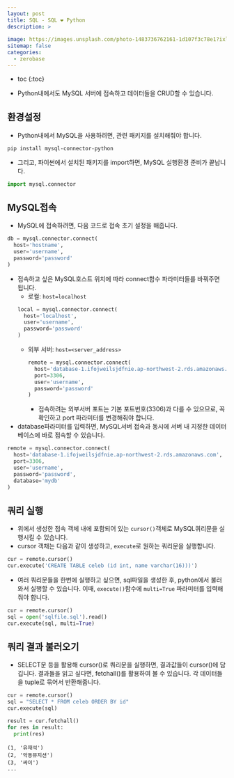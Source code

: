 ```yaml
---
layout: post
title: SQL - SQL ❤️ Python
description: >
    
image: https://images.unsplash.com/photo-1483736762161-1d107f3c78e1?ixlib=rb-4.0.3&ixid=MnwxMjA3fDB8MHxwaG90by1wYWdlfHx8fGVufDB8fHx8&auto=format&fit=crop&w=1674&q=80
sitemap: false
categories:
  - zerobase
---
```


* toc
{:toc}

- Python내에서도 MySQL 서버에 접속하고 데이터들을 CRUD할 수 있습니다.

## 환경설정
- Python내에서 MySQL을 사용하려면, 관련 패키지를 설치해줘야 합니다.
```
pip install mysql-connector-python
```

- 그리고, 파이썬에서 설치된 패키지를 import하면, MySQL 실행환경 준비가 끝납니다.
```python
import mysql.connector
```

## MySQL접속

- MySQL에 접속하려면, 다음 코드로 접속 초기 설정을 해줍니다.
```python
db = mysql.connector.connect(
  host='hostname',
  user='username',
  password='password'
)
```

- 접속하고 싶은 MySQL호스트 위치에 따라 connect함수 파라미터들를 바꿔주면 됩니다.
  - 로컬: `host=localhost`
  ```python
  local = mysql.connector.connect(
    host='localhost',
    user='username',
    password='password'
  )
  ```
  - 외부 서버: `host=<server_address>` 
    ```python
    remote = mysql.connector.connect(
      host='database-1.ifojweilsjdfnie.ap-northwest-2.rds.amazonaws.com',
      port=3306,
      user='username',
      password='password'
    )
    ```
    - 접속하려는 외부서버 포트는 기본 포트번호(3306)과 다를 수 있으므로, 꼭 확인하고 port 파라미터를 변경해줘야 합니다. 
- database파라미터를 입력하면, MySQL서버 접속과 동시에 서버 내 지정한 데이터베이스에 바로 접속할 수 있습니다.
```python
remote = mysql.connector.connect(
  host='database-1.ifojweilsjdfnie.ap-northwest-2.rds.amazonaws.com',
  port=3306,
  user='username',
  password='password',
  database='mydb'
)
```

## 쿼리 실행

- 위에서 생성한 접속 객체 내에 포함되어 있는 `cursor()`객체로 MySQL쿼리문을 실행시킬 수 있습니다.
- cursor 객채는 다음과 같이 생성하고, `execute`로 원하는 쿼리문을 실행합니다.
```python
cur = remote.cursor()
cur.execute('CREATE TABLE celeb (id int, name varchar(16)))')
```

- 여러 쿼리문들을 한번에 실행하고 싶으면, sql파일을 생성한 후, python에서 불러와서 실행할 수 있습니다. 이때, `execute()`함수에 `multi=True` 파라미터를 입력해줘야 합니다.
```python
cur = remote.cursor()
sql = open('sqlfile.sql').read()
cur.execute(sql, multi=True)
```

## 쿼리 결과 불러오기

- SELECT문 등을 활용해 cursor()로 쿼리문을 실행하면, 결과값들이 cursor()에 담깁니다. 결과들을 읽고 싶다면, fetchall()를 활용하여 볼 수 있습니다. 각 데이터들을 tuple로 묶어서 반환해줍니다.
```python
cur = remote.cursor()
sql = "SELECT * FROM celeb ORDER BY id"
cur.execute(sql)

result = cur.fetchall()
for res in result:
  print(res)
```
```
(1, '유재석')
(2, '악동뮤지션')
(3, '싸이')
...
```